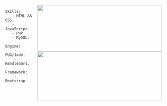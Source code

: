 <img align="right" src="https://github-readme-stats.vercel.app/api?username=alexsandersilv&show_icons=true&count_private=truehide=contribs,prs" width="400" height="150" />

<img align="right" src="https://github-readme-stats.vercel.app/api/top-langs/?username=alexsandersilv&layout=compact" width="400" height="160" />

```
Skills:
   - HTML && CSS.
   - JavaScript.
   - PHP.
   - MySQL.
```

```
Engine:
    - PUG/Jade.
    - Handlebars.
```

```
Framework:
    - Bootstrap.
````

